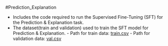 #Prediction_Explanation
   - Includes the code required to run the Supervised Fine-Tuning (SFT) for the Prediction & Explanation task.
   - The dataset(train and validation) used to train the SFT model for Prediction & Explanation.
   	- Path for train data: [train.csv](https://drive.google.com/file/d/1ZfCo5XZBHtd4WhyB7SgpI0PBTvkD19no/view?usp=sharing)
   	- Path for validation data: [val.csv](https://drive.google.com/file/d/12kcY3kHJpG8vUFV3BEk-zE2EdjH14lyh/view?usp=sharing)
